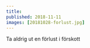 ```yaml
---
title:
published: 2018-11-11
images: [20181028-forlust.jpg]
---
```


Ta aldrig ut en förlust i förskott
